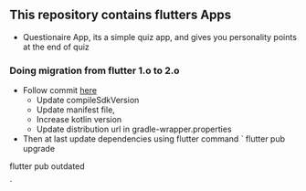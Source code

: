 ## This repository contains flutters Apps

- Questionaire App, its a simple quiz app, and gives you personality points at the end of quiz


### Doing migration from flutter 1.o to 2.o
- Follow commit [here](https://github.com/Dalakoti07/learning-flutter/commit/afe77e117cf2d4229ba6d2f73f8a8b7437a7fa93)
  - Update compileSdkVersion
  - Update manifest file, 
  - Increase kotlin version 
  - Update distribution url in gradle-wrapper.properties
- Then at last update dependencies using flutter command
`
flutter pub upgrade

flutter pub outdated

`


